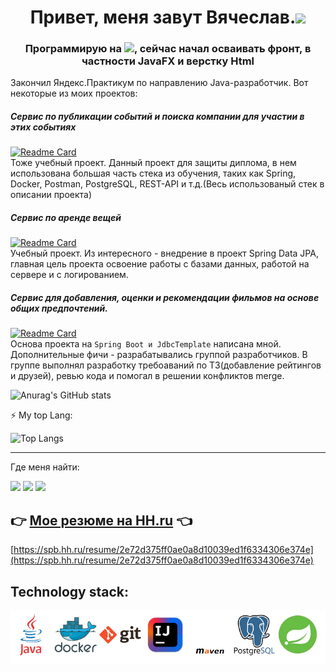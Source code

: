 <h1 align="center">Привет, меня завут Вячеслав.<img src="https://github.com/blackcater/blackcater/raw/main/images/Hi.gif" height="32"/></h1>
<h3 align="center">Программирую на <img src="https://img.shields.io/badge/java-%23ED8B00.svg?style=for-the-bage&logo=java&logoColor=white" height="24"/>, сейчас начал осваивать фронт, в частности JavaFX и верстку Html</h3>  

Закончил Яндекс.Практикум по направлению Java-разработчик. Вот некоторые из моих проектов:

##### Сервис по публикации событий и поиска компании для участии в этих событиях
[![Readme Card](https://github-readme-stats.vercel.app/api/pin/?username=V-Levchenkov&repo=java-explore-with-me)](https://github.com/V-Levchenkov/java-explore-with-me)  
Тоже учебный проект. Данный проект для защиты диплома, в нем использована большая часть стека из обучения, таких как Spring, Docker, Postman, PostgreSQL, REST-API и т.д.(Весь использованый стек в описании проекта)

##### Сервис по аренде вещей
[![Readme Card](https://github-readme-stats.vercel.app/api/pin/?username=V-Levchenkov&repo=java-shareit)](https://github.com/V-Levchenkov/Shareit)   
Учебный проект. Из интересного - внедрение в проект Spring Data JPA, главная цель проекта освоение работы с базами данных, работой на сервере и с логированием.

##### Сервис для добавления, оценки и рекомендации фильмов на основе общих предпочтений.   
[![Readme Card](https://github-readme-stats.vercel.app/api/pin/?username=V-Levchenkov&repo=Filmorate)](https://github.com/V-Levchenkov/Filmorate?)   
Основа проекта на `Spring Boot и JdbcTemplate` написана мной. Дополнительные фичи - разрабатывались группой разработчиков.
В группе выполнял разработку требоаваний по ТЗ(добавление рейтингов и друзей), ревью кода и помогал в решении конфликтов merge.   


![Anurag's GitHub stats](https://github-readme-stats.vercel.app/api?username=V-Levchenkov&show_icons=true)

⚡ My top Lang:

![Top Langs](https://github-readme-stats.vercel.app/api/top-langs/?username=V-Levchenkov&layout=compact)

---
Где меня найти:

<a href="https://t.me/v_levchenkov"><img src="https://img.shields.io/badge/Telegram-2CA5E0?style=for-the-badge&logo=telegram&logoColor=white"></a>
<a href="https://vk.com/v.Levchenkovv"><img src="https://vk.com/images/icons/favicons/fav_logo.ico?6" width="30"></a>
<a href="https://www.linkedin.com/in/v-levchenkov"><img src="https://static-exp1.licdn.com/sc/h/akt4ae504epesldzj74dzred8" width="30"></a>

## 👉 [Мое резюме на HH.ru](https://spb.hh.ru/resume/2e72d375ff0ae0a8d10039ed1f6334306e374e) 👈
[https://spb.hh.ru/resume/2e72d375ff0ae0a8d10039ed1f6334306e374e](https://spb.hh.ru/resume/2e72d375ff0ae0a8d10039ed1f6334306e374e)


<!--
**V-Levchenkov/readme** is a ✨ _special_ ✨ repository because its `README.md` (this file) appears on your GitHub profile.

Here are some ideas to get you started:

- 🔭 I’m currently working on ...
- 🌱 I’m currently learning ...
- 👯 I’m looking to collaborate on ...
- 🤔 I’m looking for help with ...
- 💬 Ask me about ...
- 📫 How to reach me: ...
- 😄 Pronouns: ...
- ⚡ Fun fact: ...
-->

Technology stack:
-
![](https://github.com/V-Levchenkov/V-Levchenkov/blob/main/logo.png)
